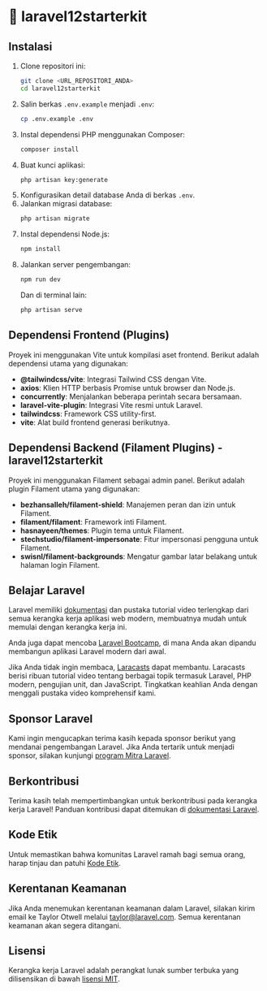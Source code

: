 

# 🚀 laravel12starterkit

## Instalasi

1.  Clone repositori ini:
    ```bash
    git clone <URL_REPOSITORI_ANDA>
    cd laravel12starterkit
    ```
2.  Salin berkas `.env.example` menjadi `.env`:
    ```bash
    cp .env.example .env
    ```
3.  Instal dependensi PHP menggunakan Composer:
    ```bash
    composer install
    ```
4.  Buat kunci aplikasi:
    ```bash
    php artisan key:generate
    ```
5.  Konfigurasikan detail database Anda di berkas `.env`.
6.  Jalankan migrasi database:
    ```bash
    php artisan migrate
    ```
7.  Instal dependensi Node.js:
    ```bash
    npm install
    ```
8.  Jalankan server pengembangan:
    ```bash
    npm run dev
    ```
    Dan di terminal lain:
    ```bash
    php artisan serve
    ```

## Dependensi Frontend (Plugins)

Proyek ini menggunakan Vite untuk kompilasi aset frontend. Berikut adalah dependensi utama yang digunakan:

*   **@tailwindcss/vite**: Integrasi Tailwind CSS dengan Vite.
*   **axios**: Klien HTTP berbasis Promise untuk browser dan Node.js.
*   **concurrently**: Menjalankan beberapa perintah secara bersamaan.
*   **laravel-vite-plugin**: Integrasi Vite resmi untuk Laravel.
*   **tailwindcss**: Framework CSS utility-first.
*   **vite**: Alat build frontend generasi berikutnya.

## Dependensi Backend (Filament Plugins) - laravel12starterkit

Proyek ini menggunakan Filament sebagai admin panel. Berikut adalah plugin Filament utama yang digunakan:

*   **bezhansalleh/filament-shield**: Manajemen peran dan izin untuk Filament.
*   **filament/filament**: Framework inti Filament.
*   **hasnayeen/themes**: Plugin tema untuk Filament.
*   **stechstudio/filament-impersonate**: Fitur impersonasi pengguna untuk Filament.
*   **swisnl/filament-backgrounds**: Mengatur gambar latar belakang untuk halaman login Filament.

## Belajar Laravel

Laravel memiliki [dokumentasi](https://laravel.com/docs) dan pustaka tutorial video terlengkap dari semua kerangka kerja aplikasi web modern, membuatnya mudah untuk memulai dengan kerangka kerja ini.

Anda juga dapat mencoba [Laravel Bootcamp](https://bootcamp.laravel.com), di mana Anda akan dipandu membangun aplikasi Laravel modern dari awal.

Jika Anda tidak ingin membaca, [Laracasts](https://laracasts.com) dapat membantu. Laracasts berisi ribuan tutorial video tentang berbagai topik termasuk Laravel, PHP modern, pengujian unit, dan JavaScript. Tingkatkan keahlian Anda dengan menggali pustaka video komprehensif kami.

## Sponsor Laravel

Kami ingin mengucapkan terima kasih kepada sponsor berikut yang mendanai pengembangan Laravel. Jika Anda tertarik untuk menjadi sponsor, silakan kunjungi [program Mitra Laravel](https://partners.laravel.com).


## Berkontribusi

Terima kasih telah mempertimbangkan untuk berkontribusi pada kerangka kerja Laravel! Panduan kontribusi dapat ditemukan di [dokumentasi Laravel](https://laravel.com/docs/contributions).

## Kode Etik

Untuk memastikan bahwa komunitas Laravel ramah bagi semua orang, harap tinjau dan patuhi [Kode Etik](https://laravel.com/docs/contributions#code-of-conduct).

## Kerentanan Keamanan

Jika Anda menemukan kerentanan keamanan dalam Laravel, silakan kirim email ke Taylor Otwell melalui [taylor@laravel.com](mailto:taylor@laravel.com). Semua kerentanan keamanan akan segera ditangani.

## Lisensi

Kerangka kerja Laravel adalah perangkat lunak sumber terbuka yang dilisensikan di bawah [lisensi MIT](https://opensource.org/licenses/MIT).
